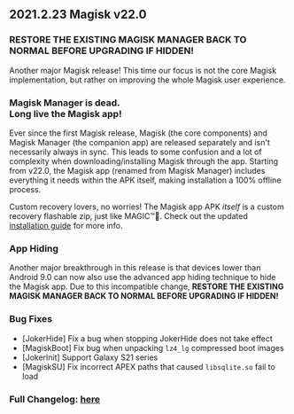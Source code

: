 ## 2021.2.23 Magisk v22.0

### RESTORE THE EXISTING MAGISK MANAGER BACK TO NORMAL BEFORE UPGRADING IF HIDDEN!

Another major Magisk release! This time our focus is not the core Magisk implementation, but rather on improving the whole Magisk user experience.

### Magisk Manager is dead.<br>Long live the Magisk app!

Ever since the first Magisk release, Magisk (the core components) and Magisk Manager (the companion app) are released separately and isn't necessarily always in sync. This leads to some confusion and a lot of complexity when downloading/installing Magisk through the app. Starting from v22.0, the Magisk app (renamed from Magisk Manager) includes everything it needs within the APK itself, making installation a 100% offline process.

Custom recovery lovers, no worries! The Magisk app APK *itself* is a custom recovery flashable zip, just like MAGIC™🌈. Check out the updated [installation guide](https://topjohnwu.github.io/Magisk/install.html) for more info.

### App Hiding

Another major breakthrough in this release is that devices lower than Android 9.0 can now also use the advanced app hiding technique to hide the Magisk app. Due to this incompatible change, **RESTORE THE EXISTING MAGISK MANAGER BACK TO NORMAL BEFORE UPGRADING IF HIDDEN!**

### Bug Fixes

- [JokerHide] Fix a bug when stopping JokerHide does not take effect
- [MagiskBoot] Fix bug when unpacking `lz4_lg` compressed boot images
- [JokerInit] Support Galaxy S21 series
- [MagiskSU] Fix incorrect APEX paths that caused `libsqlite.so` fail to load

### Full Changelog: [here](https://topjohnwu.github.io/Magisk/changes.html)
